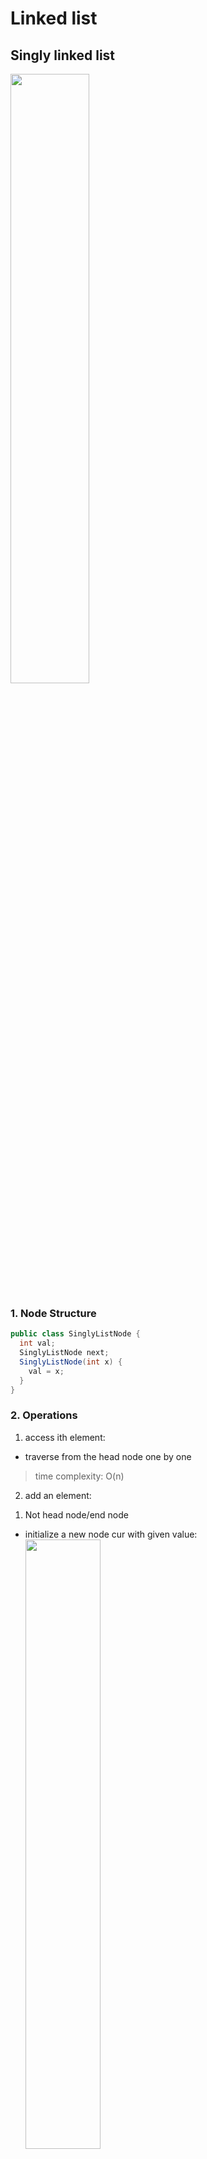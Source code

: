 # Linked list
## Singly linked list
<img src = "https://s3-lc-upload.s3.amazonaws.com/uploads/2018/04/12/screen-shot-2018-04-12-at-152754.png" width = 50%></img>
### 1. Node Structure
``` Java
public class SinglyListNode {
  int val;
  SinglyListNode next;
  SinglyListNode(int x) {
    val = x;
  }
}
```
### 2. Operations
1. access ith element:
- traverse from the head node one by one
> time complexity: O(n)
2. add an element:
1) Not head node/end node
- initialize a new node cur with given value:<br>
<img src = "https://s3-lc-upload.s3.amazonaws.com/uploads/2018/04/26/screen-shot-2018-04-25-at-163224.png" width = 50%></img>
- link cur.next to the next node next:<br>
<img src = "https://s3-lc-upload.s3.amazonaws.com/uploads/2018/04/26/screen-shot-2018-04-25-at-163234.png" width = 50%></img>
- link pre.next to cur:<br>
<img src = "https://s3-lc-upload.s3.amazonaws.com/uploads/2018/04/26/screen-shot-2018-04-25-at-163243.png" width = 50%></img>
> Time complexity: O(1)
2) Head node
- initialize a new node cur
- link the new node to our original head node head
- assign cur to head
3) End node
- initialize a new node cur
- link the current end node to the new node
- link the new node to null
3. delete an node:
- find cur's previous node prev and its next node next:<br>
<img src = "https://s3-lc-upload.s3.amazonaws.com/uploads/2018/04/27/screen-shot-2018-04-26-at-203558.png" width = 50%></img>
- link prev to cur's next node next<br>
<img src = "https://s3-lc-upload.s3.amazonaws.com/uploads/2018/04/26/screen-shot-2018-04-26-at-203640.png" width = 50%></img>
> Time complexity: O(N): This is because we need to find out prev and next. Even though it is easy to find next, we need to traverse the linked list from the head node to find out prev.<br>
Space complexity: O(1): This is because we only need constant space to store our pointers.
